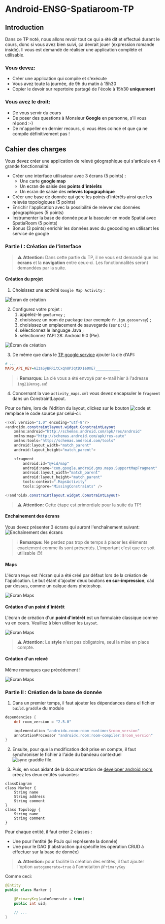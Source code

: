 # Android-ENSG-Spatiaroom-TP

## Introduction

Dans ce TP noté, nous allons revoir tout ce qui a été dit et effectué durant le cours, donc si vous avez bien suivi, ça devrait jouer (expression romande inside).
Il vous est demandé de réaliser une application complète et utilisable.

### Vous devez:
- Créer une application qui compile et s'exécute
- Vous avez toute la journée, de 9h du matin à 15h30
- Copier le devoir sur repertoire partagé de l'école à 15h30 **uniquement**

### Vous avez le droit:
- De vous servir du cours
- De poser des questions à Monsieur **Google** en personne, s'il vous répond :-)
- De m'appeller en dernier recours, si vous êtes coincé et que ça ne compile définitivement pas !

## Cahier des charges

Vous devez créer une application de relevé géographique qui s'articule en 4 grande fonctionnalité:
- Créer une interface utilisateur avec 3 écrans (5 points) :
	- Une carte **google map**
	- Un ecran de saisie des **points d'intérêts**
	- Un ecran de saisie des **relevés topographique**
- Créer une base de donnée qui gère les points d'intérêts ainsi que les relevés topologiques (5 points) 
- Enrichir l'application avec la possibilité de relever des données géographiques (5 points)
- Instrumenter la base de donnée pour la basculer en mode Spatial avec SpatiaRoom (5 points) 
- Bonus (3 points) enrichir les données avec du geocoding en utilisant les service de google

### Partie I : Création de l'interface

> :warning: **Attention:** Dans cette partie du TP, il ne vous est demandé que les **écrans** et la **navigation** entre ceux-ci. Les fonctionnalités seront demandées par la suite.

#### Création du projet

1. Choisissez une activité `Google Map Activity` :

![Écran de création](resources/new-project-type.png)

2. Configurez votre projet :
   1. appelez-le `geoSurvey` ;
   2. choisissez un nom de package (par exemple `fr.ign.geosurvey`) ;
   3. choisissez un emplacement de sauvegarde (sur `D:\`) ;
   3. sélectionnez le language Java ;
   4. sélectionnez l'API 28: Android 9.0 (Pie).

![Écran de création](resources/new-project-name.png)

3. De même que dans le [TP google service](https://github.com/VSasyan/AndroidENSG/tree/master/3_google_services) ajouter la clé d'API:

```ini
# ...
MAPS_API_KEY=AIzaSyBRR1tCxqn8PJqtDX1e0mE7___________
```

> :information_source: **Remarque:** La clé vous a été envoyé par e-mail hier à l'adresse `ing21@ensg.eu`!

4. Concernant la vue `activity_maps.xml` vous devez encapsuler le `fragment` dans un ConstraintLayout.

Pour ce faire, lors de l'édition du layout, clickez sur le bouton ![code](resources/ide_code_button.png) et remplace le code source par celui-ci:

```java
<?xml version="1.0" encoding="utf-8"?>
<androidx.constraintlayout.widget.ConstraintLayout
    xmlns:android="http://schemas.android.com/apk/res/android"
    xmlns:map="http://schemas.android.com/apk/res-auto"
    xmlns:tools="http://schemas.android.com/tools"
    android:layout_width="match_parent"
    android:layout_height="match_parent">

    <fragment
        android:id="@+id/map"
        android:name="com.google.android.gms.maps.SupportMapFragment"
        android:layout_width="match_parent"
        android:layout_height="match_parent"
        tools:context=".MapsActivity"
        tools:ignore="MissingConstraints" />

</androidx.constraintlayout.widget.ConstraintLayout>

```

> :warning: **Attention:** Cette étape est primordiale pour la suite du TP!

#### Enchainement des écrans

Vous devez présenter 3 écrans qui auront l'enchaînement suivant:
![Enchaînement des écrans](resources/screen-logic.png)

> :information_source: **Remarque:** Ne perdez pas trop de temps à placer les éléments exactement comme ils sont présentés. L'important c'est que ce soit utilisable :wink:!

#### Maps

L'écran `Maps` est l'écran qui a été créé par défaut lors de la création de l'application.
Le but étant d'ajouter deux boutons **en sur-impression**, càd par dessus, comme un calque dans photoshop.

![Ecran Maps](resources/screen-maps.png)

#### Création d'un point d'intérêt

L'écran de création d'un **point d'intérêt** est un formulaire classique comme vu en cours.
Veuillez à bien utiliser les `Layout`. 

![Ecran Maps](resources/screen-point.png)

> :warning: **Attention:** Le **style** n'est pas obligatoire, seul la mise en place compte.

#### Création d'un relevé

Même remarques que précédement !

![Ecran Maps](resources/screen-topology.png)

### Partie II : Création de la base de donnée

1. Dans un premier temps, il faut ajouter les dépendances dans el fichier `build.graddle` du module

```groovy
dependencies {
    def room_version = "2.5.0"

    implementation "androidx.room:room-runtime:$room_version"
    annotationProcessor "androidx.room:room-compiler:$room_version"
}
```

2. Ensuite, pour que la modification doit prise en compte, il faut synchroniser le fichier à l'aide du bandeau contextuel ![sync graddle file](resources/ide_graddle_sync.png).

3. Puis, en vous aidant de la documentation de [developer android room](https://developer.android.com/training/data-storage/room?hl=fr#java), créez les deux entités suivantes:

```mermaid
classDiagram
class Marker {
    String name
    String address
    String comment
}
class Topology {
    String name
    String comment
}
```
Pour chaque entité, il faut créer 2 classes :
- Une pour l'entité (le PoJo qui représente la donnée)
- Une pour le DAO (l'abstraction qui spécifie les opération CRUD à effectuer sur la base de donnée)

> :warning: **Attention:** pour facilité la création des entités, il faut ajouter l'option `autogenerate=true` à l'annotaiton `@PrimaryKey` 

Comme ceci:
```java
@Entity
public class Marker {

    @PrimaryKey(autoGenerate = true)
    public int uid;

    // ...
}
```